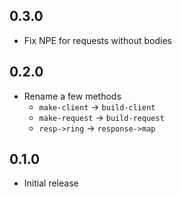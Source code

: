 ## 0.3.0

- Fix NPE for requests without bodies

## 0.2.0

- Rename a few methods
  - `make-client` -> `build-client`
  - `make-request` -> `build-request`
  - `resp->ring` -> `response->map`

## 0.1.0

- Initial release
